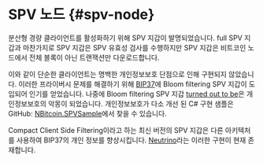 # SPV 노드 {#spv-node}

분산형 경량 클라이언트를 활성화하기 위해 SPV 지갑이 발명되었습니다. 
full SPV 지갑과 마찬가지로 SPV 지갑은 SPV 유효성 검사를 수행하지만 SPV 지갑은 비트코인 노드에서 전체 블록이 아닌 트랜잭션만 다운로드합니다. 

이와 같이 단순한 클라이언트는 명백한 개인정보보호 단점으로 인해 구현되지 않았습니다. 
이러한 프라이버시 문제를 해결하기 위해 [BIP37](https://github.com/bitcoin/bips/blob/master/bip-0037.mediawiki)에 Bloom filtering SPV 지갑이 도입되어 인기를 얻었습니다. 
나중에 Bloom filtering SPV 지갑 [turned out to be](https://jonasnick.github.io/blog/2015/02/12/privacy-in-bitcoinj/)은 개인정보보호의 악몽이 되었습니다.
개인정보보호가 다소 개선 된 C# 구현 샘플은 GitHub: [NBitcoin.SPVSample](https://github.com/NicolasDorier/NBitcoin.SPVSample)에서 찾을 수 있습니다.

Compact Client Side Filtering이라고 하는 최신 버전의 SPV 지갑은 다른 아키텍처를 사용하여 BIP37의 개인 정보를 향상시킵니다. 
[Neutrino](https://github.com/lightninglabs/neutrino)라는 이러한 구현이 현재 존재합니다.
